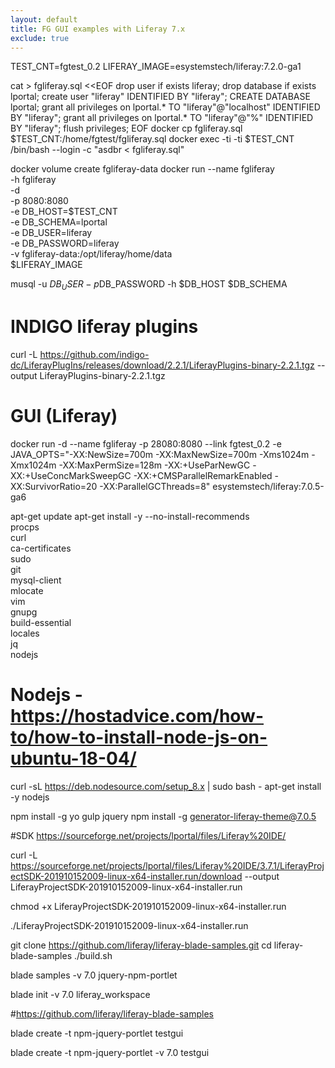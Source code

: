 ```yaml
---
layout: default
title: FG GUI examples with Liferay 7.x
exclude: true
---
```


TEST_CNT=fgtest_0.2
LIFERAY_IMAGE=esystemstech/liferay:7.2.0-ga1

cat > fgliferay.sql <<EOF
drop user if exists liferay;
drop database if exists lportal;
create user "liferay" IDENTIFIED BY "liferay";
CREATE DATABASE lportal;
grant all privileges on lportal.* TO "liferay"@"localhost" IDENTIFIED BY "liferay";
grant all privileges on lportal.* TO "liferay"@"%" IDENTIFIED BY "liferay";
flush privileges;
EOF
docker cp fgliferay.sql $TEST_CNT:/home/fgtest/fgliferay.sql
docker exec -ti -ti $TEST_CNT /bin/bash --login -c "asdbr < fgliferay.sql"

docker volume create fgliferay-data
docker run --name fgliferay\
           -h fgliferay\
           -d\
           -p 8080:8080\
           -e DB_HOST=$TEST_CNT\
           -e DB_SCHEMA=lportal\
           -e DB_USER=liferay\
           -e DB_PASSWORD=liferay\
           -v fgliferay-data:/opt/liferay/home/data\
           $LIFERAY_IMAGE

musql -u $DB_USER -p$DB_PASSWORD -h $DB_HOST $DB_SCHEMA



# INDIGO liferay plugins
curl -L https://github.com/indigo-dc/LiferayPlugIns/releases/download/2.2.1/LiferayPlugins-binary-2.2.1.tgz --output LiferayPlugins-binary-2.2.1.tgz

# GUI (Liferay)

docker run -d --name fgliferay -p 28080:8080 --link fgtest_0.2 -e JAVA_OPTS="-XX:NewSize=700m -XX:MaxNewSize=700m -Xms1024m -Xmx1024m -XX:MaxPermSize=128m -XX:+UseParNewGC -XX:+UseConcMarkSweepGC -XX:+CMSParallelRemarkEnabled -XX:SurvivorRatio=20 -XX:ParallelGCThreads=8" esystemstech/liferay:7.0.5-ga6

apt-get update
apt-get install -y --no-install-recommends\
            procps\
            curl\
            ca-certificates\
            sudo\
            git\
            mysql-client\
            mlocate\
            vim\
            gnupg\
            build-essential\
            locales\
            jq\
            nodejs

# Nodejs - https://hostadvice.com/how-to/how-to-install-node-js-on-ubuntu-18-04/
curl -sL https://deb.nodesource.com/setup_8.x | sudo bash -
apt-get install -y nodejs

npm install -g yo gulp jquery
npm install -g generator-liferay-theme@7.0.5

#SDK https://sourceforge.net/projects/lportal/files/Liferay%20IDE/

curl -L https://sourceforge.net/projects/lportal/files/Liferay%20IDE/3.7.1/LiferayProjectSDK-201910152009-linux-x64-installer.run/download --output LiferayProjectSDK-201910152009-linux-x64-installer.run

chmod +x LiferayProjectSDK-201910152009-linux-x64-installer.run

./LiferayProjectSDK-201910152009-linux-x64-installer.run

git clone https://github.com/liferay/liferay-blade-samples.git
cd liferay-blade-samples
./build.sh


blade samples -v 7.0 jquery-npm-portlet

blade init -v 7.0 liferay_workspace

#https://github.com/liferay/liferay-blade-samples

blade create -t npm-jquery-portlet testgui

blade create -t npm-jquery-portlet -v 7.0 testgui






